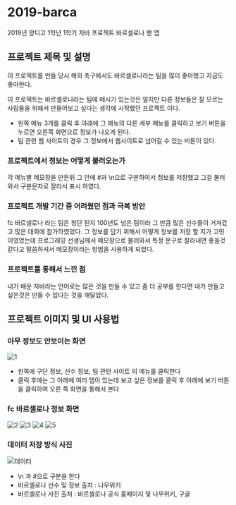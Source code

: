 # 2019-barca
2019년 양디고 1학년 1학기 자바 프로젝트 바르셀로나 팬 앱

## 프로젝트 제목 및 설명
이 프로젝트를 만들 당시 해외 축구에서도 바르셀로나라는 팀을 많이 좋아했고 지금도 좋아한다. 

이 프로젝트는 바르셀로나라는 팀에 메시가 있는것은 알지만 다른 정보들은 잘 모르는 사람들을 위해서 만들어보고 싶다는 생각에 시작했던 프로젝트 이다.
- 왼쪽 메뉴 3개를 클릭 후 아래에 그 메뉴의 다른 세부 메뉴를 클릭하고 보기 버튼을 누르면 오른쪽 화면으로 정보가 나오게 된다.
- 팀 관련 웹 사이트의 경우 그 정보에서 웹사이트로 넘어갈 수 있는 버튼이 있다.
### 프로젝트에서 정보는 어떻게 불러오는가
각 메뉴별 메모장을 만든뒤 그 안에 #과 \n으로 구분하여서 정보를 저장했고 그걸 불러와서 구분문자로 잘라서 표시 하였다.

### 프로젝트 개발 기간 중 어려웠던 점과 극복 방안
fc 바르셀로나 라는 팀은 창단 된지 100년도 넘은 팀이라 그 만큼 많은 선수들이 거쳐갔고 많은 대회에 참가하였었다.
그 정보를 담기 위해서 어떻게 정보를 저장 할 지가 고민이였었는데 프로그래밍 선생님께서 메모장으로 불러와서 특정 문구로 잘라내면 좋을것 같다고 말씀하셔서
메모장이라는 방법을 사용하게 되었다.
### 프로젝트를 통해서 느낀 점 
내가 배운 자바라는 언어로는 많은 것을 만들 수 있고 좀 더 공부를 한다면 내가 만들고 싶은것은 만들 수 있다는 것을 깨달았다.

## 프로젝트 이미지 및 UI 사용법
### 아무 정보도 안보이는 화면
![1](https://user-images.githubusercontent.com/55534787/103449439-aee1ef00-4ceb-11eb-93b7-58b4af854c86.png)
- 왼쪽에 구단 정보, 선수 정보, 팀 관련 사이트 의 메뉴를 클릭한다
- 클릭 후에는 그 아래에 여러 탭이 있는데 보고 싶은 정보를 클릭 후 아래에 보기 버튼을 클릭하여 오른 쪽 화면을 통해서 본다

### fc 바르셀로나 정보 화면
![2](https://user-images.githubusercontent.com/55534787/103449441-b1444900-4ceb-11eb-918d-e8b37f40096c.png)
![3](https://user-images.githubusercontent.com/55534787/103449442-b30e0c80-4ceb-11eb-8986-c1e945f41832.png)
![4](https://user-images.githubusercontent.com/55534787/103449443-b4d7d000-4ceb-11eb-8b0a-6b9fd96dca8c.png)
![5](https://user-images.githubusercontent.com/55534787/103449445-b6a19380-4ceb-11eb-9835-2214ede660e5.png)

### 데이터 저장 방식 사진
![데이터](https://user-images.githubusercontent.com/55534787/103449574-61668180-4ced-11eb-9fbd-df78ba22c36d.png)
- \n 과 #으로 구분을 한다
- 바르셀로나 선수 및 정보 출처 : 나무위키 
- 바르셀로나 사진 출처 : 바르셀로나 공식 홈페이지 및 나무위키, 구글
